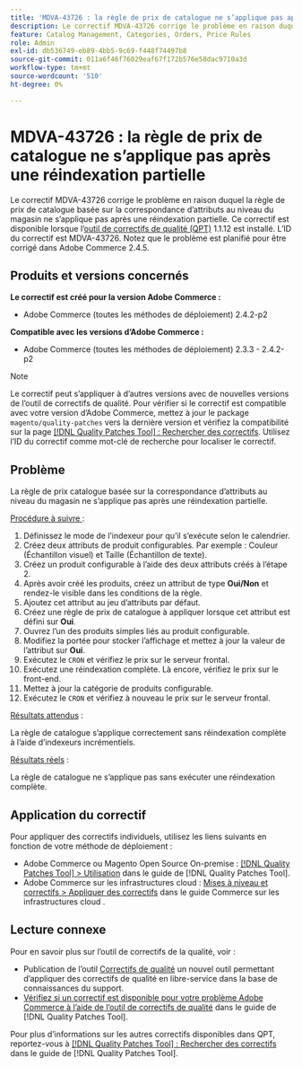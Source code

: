 ```yaml
---
title: 'MDVA-43726 : la règle de prix de catalogue ne s’applique pas après une réindexation partielle'
description: Le correctif MDVA-43726 corrige le problème en raison duquel la règle de prix de catalogue basée sur la correspondance d’attributs au niveau du magasin ne s’applique pas après une réindexation partielle. Ce correctif est disponible lorsque l’outil [Outil de correctifs de la qualité (QPT)](https://experienceleague.adobe.com/fr/docs/commerce-operations/tools/quality-patches-tool/quality-patches-tool-to-self-serve-quality-patches) 1.1.12 est installé. L’ID du correctif est MDVA-43726. Notez que le problème est planifié pour être corrigé dans Adobe Commerce 2.4.5.
feature: Catalog Management, Categories, Orders, Price Rules
role: Admin
exl-id: db536749-eb89-4bb5-9c69-f448f74497b8
source-git-commit: 011a6f46f76029eaf67f172b576e58dac9710a3d
workflow-type: tm+mt
source-wordcount: '510'
ht-degree: 0%

---
```


# MDVA-43726 : la règle de prix de catalogue ne s’applique pas après une réindexation partielle

Le correctif MDVA-43726 corrige le problème en raison duquel la règle de prix de catalogue basée sur la correspondance d’attributs au niveau du magasin ne s’applique pas après une réindexation partielle. Ce correctif est disponible lorsque l’[outil de correctifs de qualité (QPT)](https://experienceleague.adobe.com/fr/docs/commerce-operations/tools/quality-patches-tool/quality-patches-tool-to-self-serve-quality-patches) 1.1.12 est installé. L’ID du correctif est MDVA-43726. Notez que le problème est planifié pour être corrigé dans Adobe Commerce 2.4.5.

## Produits et versions concernés

**Le correctif est créé pour la version Adobe Commerce :**

* Adobe Commerce (toutes les méthodes de déploiement) 2.4.2-p2

**Compatible avec les versions d’Adobe Commerce :**

* Adobe Commerce (toutes les méthodes de déploiement) 2.3.3 - 2.4.2-p2

>[!NOTE]
>
>Le correctif peut s’appliquer à d’autres versions avec de nouvelles versions de l’outil de correctifs de qualité. Pour vérifier si le correctif est compatible avec votre version d’Adobe Commerce, mettez à jour le package `magento/quality-patches` vers la dernière version et vérifiez la compatibilité sur la page [[!DNL Quality Patches Tool] : Rechercher des correctifs](https://experienceleague.adobe.com/fr/docs/commerce-operations/tools/quality-patches-tool/quality-patches-tool-to-self-serve-quality-patches). Utilisez l’ID du correctif comme mot-clé de recherche pour localiser le correctif.

## Problème

La règle de prix catalogue basée sur la correspondance d’attributs au niveau du magasin ne s’applique pas après une réindexation partielle.

<u>Procédure à suivre </u> :

1. Définissez le mode de l’indexeur pour qu’il s’exécute selon le calendrier.
1. Créez deux attributs de produit configurables. Par exemple : Couleur (Échantillon visuel) et Taille (Échantillon de texte).
1. Créez un produit configurable à l’aide des deux attributs créés à l’étape 2.
1. Après avoir créé les produits, créez un attribut de type **Oui/Non** et rendez-le visible dans les conditions de la règle.
1. Ajoutez cet attribut au jeu d’attributs par défaut.
1. Créez une règle de prix de catalogue à appliquer lorsque cet attribut est défini sur **Oui**.
1. Ouvrez l’un des produits simples liés au produit configurable.
1. Modifiez la portée pour stocker l’affichage et mettez à jour la valeur de l’attribut sur **Oui**.
1. Exécutez le `CRON` et vérifiez le prix sur le serveur frontal.
1. Exécutez une réindexation complète. Là encore, vérifiez le prix sur le front-end.
1. Mettez à jour la catégorie de produits configurable.
1. Exécutez le `CRON` et vérifiez à nouveau le prix sur le serveur frontal.

<u>Résultats attendus</u> :

La règle de catalogue s’applique correctement sans réindexation complète à l’aide d’indexeurs incrémentiels.

<u>Résultats réels</u> :

La règle de catalogue ne s’applique pas sans exécuter une réindexation complète.

## Application du correctif

Pour appliquer des correctifs individuels, utilisez les liens suivants en fonction de votre méthode de déploiement :

* Adobe Commerce ou Magento Open Source On-premise : [[!DNL Quality Patches Tool] > Utilisation](/help/tools/quality-patches-tool/usage.md) dans le guide de [!DNL Quality Patches Tool].
* Adobe Commerce sur les infrastructures cloud : [Mises à niveau et correctifs > Appliquer des correctifs](https://experienceleague.adobe.com/docs/commerce-cloud-service/user-guide/develop/upgrade/apply-patches.html?lang=fr) dans le guide Commerce sur les infrastructures cloud .

## Lecture connexe

Pour en savoir plus sur l’outil de correctifs de la qualité, voir :

* Publication de l’outil [Correctifs de qualité](https://experienceleague.adobe.com/fr/docs/commerce-operations/tools/quality-patches-tool/quality-patches-tool-to-self-serve-quality-patches) un nouvel outil permettant d’appliquer des correctifs de qualité en libre-service dans la base de connaissances du support.
* [Vérifiez si un correctif est disponible pour votre problème Adobe Commerce à l’aide de l’outil de correctifs de qualité](/help/tools/quality-patches-tool/patches-available-in-qpt/check-patch-for-magento-issue-with-magento-quality-patches.md) dans le guide de [!DNL Quality Patches Tool].

Pour plus d’informations sur les autres correctifs disponibles dans QPT, reportez-vous à [[!DNL Quality Patches Tool] : Rechercher des correctifs](https://experienceleague.adobe.com/tools/commerce-quality-patches/index.html?lang=fr) dans le guide de [!DNL Quality Patches Tool].
